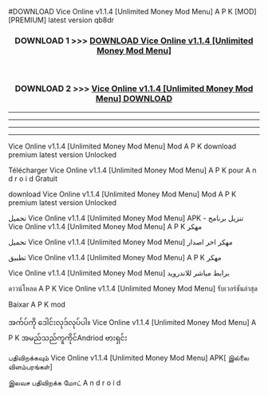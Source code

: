 #DOWNLOAD Vice Online  v1.1.4 [Unlimited Money Mod Menu] A P K [MOD] [PREMIUM] latest version qb8dr



<div align="center">

<h3>DOWNLOAD 1 >>> <a href="https://teeasianyam.web.app?sq=Vice Online  v1.1.4 [Unlimited Money Mod Menu]">DOWNLOAD Vice Online  v1.1.4 [Unlimited Money Mod Menu] </a></h3><br>

<h3>DOWNLOAD 2 >>> <a href="https://teeasianyam.web.app?sq=Vice Online  v1.1.4 [Unlimited Money Mod Menu] ">Vice Online  v1.1.4 [Unlimited Money Mod Menu]  DOWNLOAD </a></h3>

</div>


----------------------------------------------------------

----------------------------------------------------------

----------------------------------------------------------

----------------------------------------------------------


Vice Online  v1.1.4 [Unlimited Money Mod Menu]  Mod A P K download premium latest version Unlocked

Télécharger Vice Online  v1.1.4 [Unlimited Money Mod Menu]  A P K pour A n d r o i d Gratuit

download Vice Online  v1.1.4 [Unlimited Money Mod Menu]  Mod A P K premium latest version Unlocked

تحميل Vice Online  v1.1.4 [Unlimited Money Mod Menu]  APK - تنزيل برنامج Vice Online  v1.1.4 [Unlimited Money Mod Menu]  A P K مهكر

تحميل Vice Online  v1.1.4 [Unlimited Money Mod Menu]  مهكر اخر اصدار

تطبيق Vice Online  v1.1.4 [Unlimited Money Mod Menu]  A P K مهكر

Vice Online  v1.1.4 [Unlimited Money Mod Menu]  برابط مباشر للاندرويد

ดาวน์โหลด A P K Vice Online  v1.1.4 [Unlimited Money Mod Menu]  รับเวอร์ชันล่าสุด

Baixar A P K mod

အက်ပ်ကို ဒေါင်းလုဒ်လုပ်ပါ။ Vice Online  v1.1.4 [Unlimited Money Mod Menu]  A P K အမည်သည်ကူကိုင်Andriod ဗားရှင်း

பதிவிறக்கவும் Vice Online  v1.1.4 [Unlimited Money Mod Menu]  APK[ இல்லை விளம்பரங்கள்] 
 
இலவச பதிவிறக்க மோட் A n d r o i d



